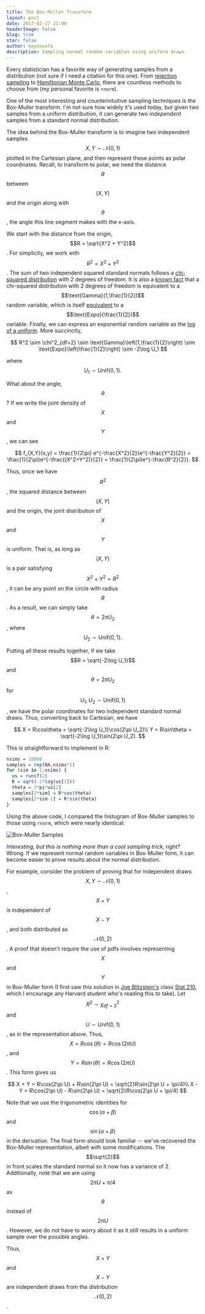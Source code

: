 ```yaml
---
title: The Box-Muller Transform
layout: post
date: 2017-02-27 21:00
headerImage: false
blog: true
star: false
author: keyonvafa
description: Sampling normal random variables using uniform draws.  
---
```


Every statistician has a favorite way of generating samples from a distribution (not sure if I need a citation for this one). From <a href='https://en.wikipedia.org/wiki/Rejection_sampling'>rejection sampling</a> to <a href='https://arxiv.org/pdf/1206.1901.pdf'>Hamiltonian Monte Carlo</a>, there are countless methods to choose from (my personal favorite is ``rnorm``).

One of the most interesting and counterintuitive sampling techniques is the Box-Muller transform. I'm not sure how widely it's used today, but given two samples from a uniform distribution, it can generate two _independent_ samples from a standard normal distribution.

<!--Given a uniform sample $$U \sim \text{Unif}(0,1)$$, we can generally sample from a distribution with cdf $$F$$ by taking $$F^{-1}(U)$$. Since we cannot write the normal cdf in closed form, we must rule out the inverse cdf method.-->

The idea behind the Box-Muller transform is to imagine two independent samples $$X, Y \sim \mathcal{N}(0,1)$$ plotted in the Cartesian plane, and then represent these points as polar coordinates. Recall, to transform to polar, we need the distance $$R$$ between $$(X,Y)$$ and the origin along with $$\theta$$, the angle this line segment makes with the x-axis.

We start with the distance from the origin, $$R = \sqrt{X^2 + Y^2}$$. For simplicity, we work with $$R^2 = X^2 + Y^2$$. The sum of two independent squared standard normals follows a <a href='https://en.wikipedia.org/wiki/Chi-squared_distribution'>chi-squared distribution</a> with 2 degrees of freedom. It is also a <a href='https://en.wikipedia.org/wiki/Chi-squared_distribution#Gamma.2C_exponential.2C_and_related_distributions'>known fact</a> that a chi-squared distribution with 2 degrees of freedom is equivalent to a $$\text{Gamma}(1,\frac{1}{2})$$ random variable, which is itself <a href='http://stats.stackexchange.com/questions/27908/sum-of-exponential-random-variables-follows-gamma-confused-by-the-parameters'>equivalent</a> to a $$\text{Expo}(\frac{1}{2})$$ variable. Finally, we can express an exponential random variable as the <a href='http://math.stackexchange.com/questions/199614/distribution-of-log-x-if-x-is-uniform'>log of a uniform</a>. More succinctly,

$$
R^2 \sim \chi^2_{df=2} \sim \text{Gamma}\left(1,\frac{1}{2}\right) \sim \text{Expo}\left(\frac{1}{2}\right) \sim -2\log U_1
$$

where $$U_1 \sim \text{Unif}(0,1).$$

What about the angle, $$\theta$$? If we write the joint density of $$X$$ and $$Y$$, we can see

$$
f_{X,Y}(x,y) = \frac{1}{2\pi} e^{-\frac{X^2}{2}}e^{-\frac{Y^2}{2}} = \frac{1}{2\pi}e^{-\frac{(X^2+Y^2)}{2}} = \frac{1}{2\pi}e^{-\frac{R^2}{2}}.
$$

Thus, once we have $$R^2$$, the squared distance between $$(X,Y)$$ and the origin, the joint distribution of $$X$$ and $$Y$$ is uniform. That is, as long as $$(X,Y)$$ is a pair satisfying $$X^2 + Y^2 = R^2$$, it can be any point on the circle with radius $$R$$. As a result, we can simply take $$\theta = 2\pi U_2$$, where $$U_2 \sim \text{Unif}(0,1).$$

Putting all these results together, if we take $$R = \sqrt{-2\log U_1}$$ and $$\theta = 2\pi U_2$$ for $$U_1, U_2 \sim \text{Unif}(0,1)$$, we have the polar coordinates for two independent standard normal draws. Thus, converting back to Cartesian, we have 

$$
X = R\cos\theta = \sqrt{-2\log U_1}\cos(2\pi U_2)\\
Y = R\sin\theta = \sqrt{-2\log U_1}\sin(2\pi U_2).
$$

This is straightforward to implement in R:

```R
nsims = 10000
samples = rep(NA,nsims*2)
for (sim in 1:nsims) {
  us = runif(2)
  R = sqrt(-2*log(us[1]))
  theta = 2*pi*us[2]
  samples[2*sim] = R*cos(theta)
  samples[2*sim-1] = R*sin(theta) 
}
```
Using the above code, I compared the histogram of Box-Muller samples to those using `rnorm`, which were nearly identical:

![Box-Muller Samples]({{site.base_url}}/assets/images/box_muller_blog/box_muller_samples.png)

_Interesting, but this is nothing more than a cool sampling trick, right?_ Wrong. If we represent normal random variables in Box-Muller form, it can become easier to prove results about the normal distribution. 

For example, consider the problem of proving that for independent draws $$X,Y \sim \mathcal{N}(0,1)$$, $$X+Y$$ is independent of $$X-Y$$, and both distributed as $$\mathcal{N}(0,2)$$. A proof that doesn't require the use of pdfs involves representing $$X$$ and $$Y$$ in Box-Muller form (I first saw this solution in <a href='http://www.people.fas.harvard.edu/~blitz/Site/Home.html'>Joe Blitzstein's</a> class <a href='https://locator.tlt.harvard.edu/course/colgsas-111696'>Stat 210</a>, which I encourage any Harvard student who's reading this to take). Let $$R^2 \sim \chi^2_{df=2}$$ and $$U \sim \text{Unif}(0,1)$$, as in the representation above. Thus, $$X = R\cos(\theta) = R\cos(2\pi U)$$, and $$Y = R\sin(\theta) = R\cos(2\pi U)$$. This form gives us

$$
X + Y = R\cos(2\pi U) + R\sin(2\pi U) = \sqrt{2}R\sin(2\pi U + \pi/4)\\
X - Y = R\cos(2\pi U) - R\sin(2\pi U) = \sqrt{2}R\cos(2\pi U + \pi/4)
$$

Note that we use the trigonometric identities for $$\cos(\alpha + \beta)$$ and $$\sin(\alpha + \beta)$$ in the derivation. The final form should look familiar -- we've recovered the Box-Muller representation, albeit with some modifications. The $$\sqrt{2}$$ in front scales the standard normal so it now has a variance of 2. Additionally, note that we are using $$2\pi U + \pi/4$$ as $$\theta$$ instead of $$2\pi U$$. However, we do not have to worry about it as it still results in a uniform sample over the possible angles.

Thus, $$X+Y$$ and $$X-Y$$ are independent draws from the distribution $$\mathcal{N}(0,2)$$.

<!--between the x-axis and the line segment connecting the origin and $$(X,Y)$$. -->

<!--I first came across the method in a class taught by <a href='http://www.people.fas.harvard.edu/~blitz/Site/Home.html'>Joe Blitzstein</a>, and a conversation today with another PhD student inspired me to write up a short tutorial.-->
